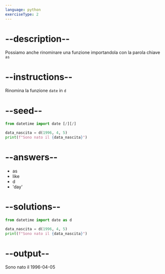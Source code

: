 ```yaml
---
language: python
exerciseType: 2
---
```


# --description--

Possiamo anche rinominare una funzione importandola con la parola chiave `as`

# --instructions--

Rinomina la funzione `date` in `d`

# --seed--

```python
from datetime import date [/][/]

data_nascita = d(1996, 4, 5)
print(f"Sono nato il {data_nascita}")
```

# --answers--

- as 
- like 
- d
- 'day'

# --solutions--

```python
from datetime import date as d

data_nascita = d(1996, 4, 5)
print(f"Sono nato il {data_nascita}")
```

# --output--

Sono nato il 1996-04-05
